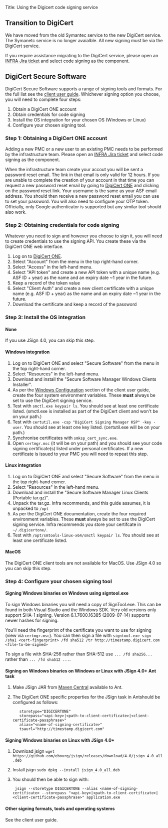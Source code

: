 Title: Using the Digicert code signing service

## Transition to DigiCert
We have moved from the old Symantec service to the new DigiCert service. The Symanetc service is no longer avaialble. All new signing must be via the DigiCert service.

If you require assistance migrating to the DigiCert service, please open an <a href="https://issues.apache.org/jira/browse/INFRA">INFRA Jira ticket</a> and select code signing as the component.

## DigiCert Secure Software
DigiCert Secure Software supports a range of signing tools and formats. For the full list see the [client user guide](https://digicert.github.io/snowbird-doc/#/administration-guides/secure-software-manager/index). Whichever signing option you choose, you will need to complete four steps:

1. Obtain a DigiCert ONE account
1. Obtain credentials for code signing
1. Install the OS integration for your chosen OS (Windows or Linux)
1. Configure your chosen signing tool.

### Step 1: Obtaining a DigiCert ONE account

Adding a new PMC or a new user to an existing PMC needs to be performed by the infrastructure team. Please open an <a href="https://issues.apache.org/jira/browse/INFRA">INFRA Jira ticket</a> and select code signing as the component.

When the infrastructure team create your accout you will be sent a password reset email. The link in that email is only valid for 12 hours. If you are unable to complete the creation of your account in that time you can request a new password reset email by going to [DigiCert ONE](https://one.digicert.com/) and clicking on the password reset link. Your username is the same as your ASF email address. You should then receive a new password reset email you can use to set your password. You will also need to configure your OTP token. Officially, only Google authenticator is supported but any similar tool should also work.

### Step 2: Obtaining credentials for code signing

Whatever you need to sign and however you choose to sign it, you will need to create credentials to use the signing API. You create these via the DigiCert ONE web interface.

1. Log on to [DigiCert ONE](https://one.digicert.com/).
1. Select "Account" from the menu in the top right-hand corner.
1. Select "Access" in the left-hand menu.
1. Select "API token" and create a new API token with a unique name (e.g. ASF ID + year) as the name and an expiry date ~1 year in the future.
1. Keep a record of the token value
1. Select "Client Auth" and create a new client certificate with a unique name (e.g. ASF ID + year) as the name and an expiry date ~1 year in the future.
1. Download the certificate and keep a record of the password

### Step 3: Install the OS integration

#### None

If you use JSign 4.0, you can skip this step.

#### Windows integration

1. Log on to DigiCert ONE and select "Secure Software" from the menu in the top right-hand corner.
1. Select "Resources" in the left-hand menu.
1. Download and install the "Secure Software Manager Windows Clients Installer".
1. As per the [Windows Configuration](https://digicert.github.io/snowbird-doc/#/administration-guides/secure-software-manager/windows-configuration) section of the client user guide, create the four system environment variables. These **must** always be set to use the DigiCert signing service.
1. Test with `smctl.exe keypair ls`. You should see at least one certificate listed. (smctl.exe is installed as part of the DigiCert client and won't be on your path.)
1. Test with `certutil.exe -csp "DigiCert Signing Manager KSP" -key -user`. You should see at least one key listed. (certutil.exe will be on your path.)
1. Synchronise certificates with `smksp_cert_sync.exe`.
1. Open `certmgr.msc` (it will be on your path) and you should see your code signing certificate(s) listed under personal certificates. If a new certificate is issued to your PMC you will need to repeat this step.

#### Linux integration

1. Log on to DigiCert ONE and select "Secure Software" from the menu in the top right-hand corner.
1. Select "Resources" in the left-hand menu.
1. Download and install the "Secure Software Manager Linux Clients (Portable tar.gz)".
1. Unpack the tar.gz. Infra recommends, and this guide assumes, it is unpacked to `/opt`
1. As per the DigiCert ONE documentation, create the four required environment variables. These **must** always be set to use the DigiCert signing service. Infra recommends you store your certifcate in `~/.digicertone/`.
1. Test with `/opt/smtools-linux-x64/smctl keypair ls`. You should see at least one certificate listed.

#### MacOS

The DigiCert ONE client tools are not available for MacOS. Use JSign 4.0 so you can skip this step.


### Step 4: Configure your chosen signing tool

#### Signing Windows binaries on Windows using signtool.exe

To sign Windows binaries you will need a copy of SignTool.exe. This can be found in both Visual Studio and the Windows SDK. Very old versions only support SHA-1 signing. Version 6.1.7600.16385 (2009-07-14) supports newer hashes for signing.

You'll need the fingerprint of the certificate you want to use for signing (view via `certmgr.msc`). You can then sign a file with `signtool.exe sign /sha1 <cert-fingerprint> /fd sha512 /tr http://timestamp.digicert.com <file-to-be-signed>`

To sign a file with SHA-256 rather than SHA-512 use `... /fd sha256...` rather than `... /fd sha512 ...`.

#### Signing on Windows binaries on Windows or Linux with JSign 4.0+ Ant task

1. Make JSign JAR from [Maven Central](https://search.maven.org/artifact/net.jsign/jsign) available to Ant.
1. The DigiCert ONE specific properties for the JSign task in Antshould be configured as follows:

          storetype="DIGICERTONE"
          storepass="<api-key>|<path-to-client-certificate>|<client-certificate-passphrase>"
          alias="<name-of-signing-certificate>"
          tsaurl="http://timestamp.digicert.com"


#### Signing Windows binaries on Linux with JSign 4.0+

1. Download jsign `wget https://github.com/ebourg/jsign/releases/download/4.0/jsign_4.0_all.deb`
1. Install jsign `sudo dpkg --install jsign_4.0_all.deb`
1. You should then be able to sign with:

        jsign --storetype DIGICERTONE --alias <name-of-signing-certificate> --storepass "<api-key>|<path-to-client-certificate>|<client-certificate-passphrase>" application.exe

#### Other signing formats, tools and operating systems

See the client user guide.
